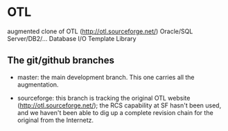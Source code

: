 OTL
===

augmented clone of OTL (http://otl.sourceforge.net/) Oracle/SQL Server/DB2/... Database I/O Template Library


The git/github branches
-----------------------

- master: the main development branch. This one carries all the augmentation.

- sourceforge: this branch is tracking the original OTL website (http://otl.sourceforge.net/); the RCS capability at SF hasn't been used, and we haven't been able to dig up a complete revision chain for the original from the Internetz.
